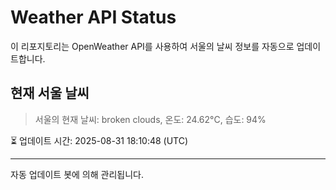 
# Weather API Status

이 리포지토리는 OpenWeather API를 사용하여 서울의 날씨 정보를 자동으로 업데이트합니다.

## 현재 서울 날씨
> 서울의 현재 날씨: broken clouds, 온도: 24.62°C, 습도: 94%

⏳ 업데이트 시간: 2025-08-31 18:10:48 (UTC)

---
자동 업데이트 봇에 의해 관리됩니다.
